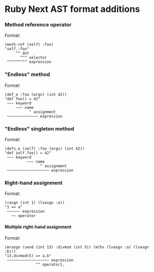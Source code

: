 Ruby Next AST format additions
=======================

### Method reference operator

Format:

~~~
(meth-ref (self) :foo)
"self.:foo"
     ^^ dot
       ^^^ selector
 ^^^^^^^^^ expression
~~~

### "Endless" method

Format:

~~~
(def_e :foo (args) (int 42))
"def foo() = 42"
 ~~~ keyword
     ~~~ name
           ^ assignment
 ~~~~~~~~~~~~~~ expression
~~~


### "Endless" singleton method

Format:

~~~
(defs_e (self) :foo (args) (int 42))
"def self.foo() = 42"
 ~~~ keyword
          ~~~ name
                ^ assignment
 ~~~~~~~~~~~~~~~~~~~ expression
~~~


### Right-hand assignment

Format:

~~~
(rasgn (int 1) (lvasgn :a))
"1 => a"
 ~~~~~~ expression
   ~~ operator
~~~

#### Multiple right-hand assignment

Format:

~~~
(mrasgn (send (int 13) :divmod (int 5)) (mlhs (lvasgn :a) (lvasgn :b)))
"13.divmod(5) => a,b"
 ~~~~~~~~~~~~~~~~~~~ expression
              ^^ operator},
~~~
